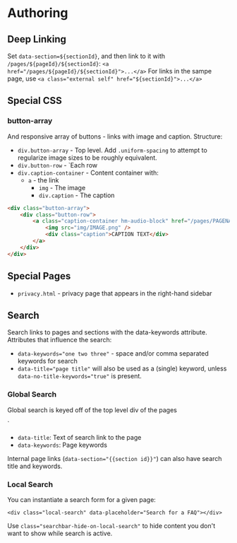 # Authoring

## Deep Linking

Set `data-section=${sectionId}`, and then link to it with `/pages/${pageId}/${sectionId}`: `<a href="/pages/${pageId}/${sectionId}">...</a>`
For links in the sampe page, use `<a class="external self" href="${sectionId}">...</a>`

## Special CSS

### button-array

And responsive array of buttons - links with image and caption. Structure:

* `div.button-array` - Top level. Add `.uniform-spacing` to attempt to regularize image sizes to be roughly equivalent.
* `div.button-row` - `Each row
* `div.caption-container` - Content container with:
    * `a` - the link
        * `img` - The image
        * `div.caption` - The caption

```html
<div class="button-array">
    <div class="button-row">
        <a class="caption-container hm-audio-block" href="/pages/PAGENAME">
            <img src="img/IMAGE.png" />
            <div class="caption">CAPTION TEXT</div>
        </a>
    </div>
</div>
```


## Special Pages

* `privacy.html` - privacy page that appears in the right-hand sidebar

## Search

Search links to pages and sections with the data-keywords attribute. Attributes that influence the search:
* `data-keywords="one two three"` - space and/or comma separated keywords for search
* `data-title="page title"` will also be used as a (single) keyword, unless `data-no-title-keywords="true"` is present.

### Global Search

Global search is keyed off of the top level div of the pages

`<div data-page="content" class="page" data-id="FAQ" data-title="FAQs" data-keywords="common, dangerous, restriction, risk, safe, statistics, frequently, asked, questions">

* `data-title`: Text of search link to the page
* `data-keywords`: Page keywords

Internal page links (`data-section="{{section id}}"`) can also have search title and keywords.

### Local Search

You can instantiate a search form for a given page:

`<div class="local-search" data-placeholder="Search for a FAQ"></div>`

Use `class="searchbar-hide-on-local-search"` to hide content you don't want to show while search is active.
